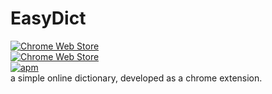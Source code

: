 # EasyDict
[![Chrome Web Store](https://img.shields.io/chrome-web-store/d/nimelepbpejjlbmoobocpfnjhihnpked.svg?maxAge=2592000)](https://chrome.google.com/webstore/detail/easydict/ejlckbajejjeoieicimfoijkcfloeded)  
[![Chrome Web Store](https://img.shields.io/badge/chrome%20web%20store-v0.0.3-brightgreen.svg)](https://chrome.google.com/webstore/detail/easydict/ejlckbajejjeoieicimfoijkcfloeded)  
[![apm](https://img.shields.io/apm/l/vim-mode.svg?maxAge=2592000)](https://opensource.org/licenses/MIT)  
a simple online dictionary, developed as a chrome extension.
